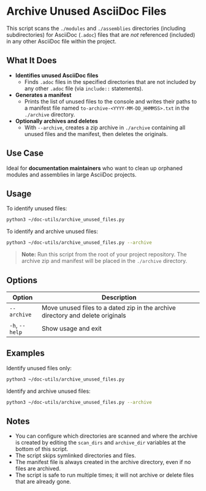 # Archive Unused AsciiDoc Files

This script scans the `./modules` and `./assemblies` directories (including subdirectories) for AsciiDoc (`.adoc`) files that are *not* referenced (included) in any other AsciiDoc file within the project.

## What It Does

- **Identifies unused AsciiDoc files**
  - Finds `.adoc` files in the specified directories that are not included by any other `.adoc` file (via `include::` statements).
- **Generates a manifest**
  - Prints the list of unused files to the console and writes their paths to a manifest file named `to-archive-<YYYY-MM-DD_HHMMSS>.txt` in the `./archive` directory.
- **Optionally archives and deletes**
  - With `--archive`, creates a zip archive in `./archive` containing all unused files and the manifest, then deletes the originals.

## Use Case

Ideal for **documentation maintainers** who want to clean up orphaned modules and assemblies in large AsciiDoc projects.

## Usage

To identify unused files:
```sh
python3 ~/doc-utils/archive_unused_files.py
```

To identify and archive unused files:
```sh
python3 ~/doc-utils/archive_unused_files.py --archive
```

> **Note:** Run this script from the root of your project repository. The archive zip and manifest will be placed in the `./archive` directory.

## Options

| Option        | Description                                                        |
| -------------|--------------------------------------------------------------------|
| `--archive`  | Move unused files to a dated zip in the archive directory and delete originals |
| `-h`, `--help` | Show usage and exit                                              |

## Examples

Identify unused files only:
```sh
python3 ~/doc-utils/archive_unused_files.py
```

Identify and archive unused files:
```sh
python3 ~/doc-utils/archive_unused_files.py --archive
```

## Notes

- You can configure which directories are scanned and where the archive is created by editing the `scan_dirs` and `archive_dir` variables at the bottom of this script.
- The script skips symlinked directories and files.
- The manifest file is always created in the archive directory, even if no files are archived.
- The script is safe to run multiple times; it will not archive or delete files that are already gone.
